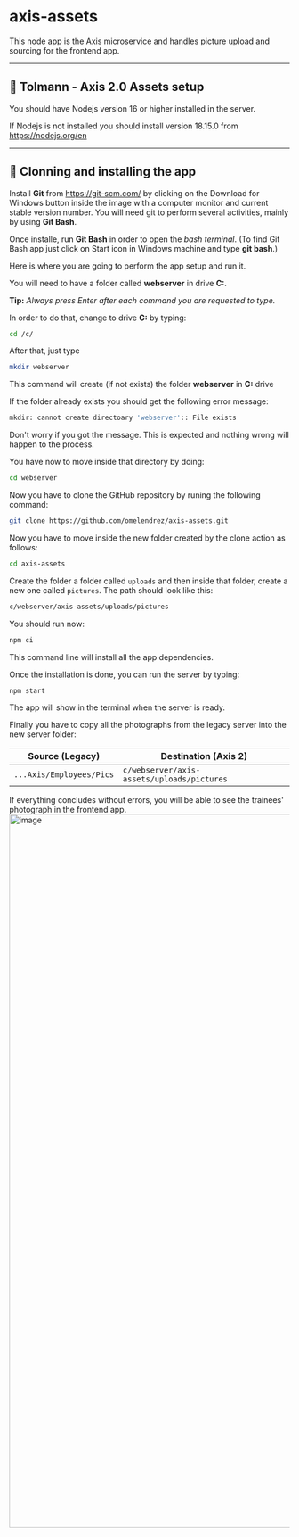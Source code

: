 # axis-assets

This node app is the Axis microservice and handles picture upload and sourcing for the frontend app.

---

## 🔵 Tolmann - Axis 2.0 Assets setup

You should have Nodejs version 16 or higher installed in the server.

If Nodejs is not installed you should install version 18.15.0 from https://nodejs.org/en

---

## 🔵 Clonning and installing the app

Install **Git** from https://git-scm.com/ by clicking on the Download for Windows button inside the image with a computer monitor and current stable version number. You will need git to perform several activities, mainly by using **Git Bash**.

Once installe, run **Git Bash** in order to open the _bash terminal_. (To find Git Bash app just click on Start icon in Windows machine and type **git bash**.)

Here is where you are going to perform the app setup and run it.

You will need to have a folder called **webserver** in drive **C:**.

**Tip:** _Always press Enter after each command you are requested to type._

In order to do that, change to drive **C:** by typing:

```bash
cd /c/
```

After that, just type

```bash
mkdir webserver
```

This command will create (if not exists) the folder **webserver** in **C:** drive

If the folder already exists you should get the following error message:

```bash
mkdir: cannot create directoary 'webserver':: File exists
```

Don't worry if you got the message. This is expected and nothing wrong will happen to the process.

You have now to move inside that directory by doing:

```bash
cd webserver
```

Now you have to clone the GitHub repository by runing the following command:

```bash
git clone https://github.com/omelendrez/axis-assets.git
```

Now you have to move inside the new folder created by the clone action as follows:

```bash
cd axis-assets
```

Create the folder a folder called `uploads` and then inside that folder, create a new one called `pictures`.
The path should look like this:

```bash
c/webserver/axis-assets/uploads/pictures
```

You should run now:

```bash
npm ci
```

This command line will install all the app dependencies.

Once the installation is done, you can run the server by typing:

```bash
npm start
```

The app will show in the terminal when the server is ready.

Finally you have to copy all the photographs from the legacy server into the new server folder:

| Source (Legacy)          | Destination (Axis 2)                       |
| ------------------------ | ------------------------------------------ |
| `...Axis/Employees/Pics` | `c/webserver/axis-assets/uploads/pictures` |

If everything concludes without errors, you will be able to see the trainees' photograph in the frontend app.
<img width="1280" alt="image" src="https://user-images.githubusercontent.com/7883563/235481303-3d093d83-2aff-4b2d-b495-85c3b19385b8.png">
